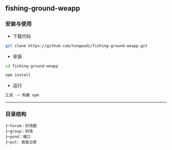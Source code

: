 ## fishing-ground-weapp

### 安装与使用

- 下载代码

```bash
git clone https://github.com/tongwudi/fishing-ground-weapp.git
```

- 安装

```bash
cd fishing-ground-weapp

npm install
```

- 运行

```bash
工具 -> 构建 npm
```

---

### 目录结构

```
├─forum：钓场圈
├─group：钓场
├─pond：塘口
├─put: 放鱼记录
```
